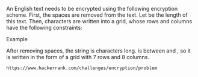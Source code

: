 An English text needs to be encrypted using the following encryption scheme.
First, the spaces are removed from the text. Let  be the length of this text.
Then, characters are written into a grid, whose rows and columns have the following constraints:

Example

After removing spaces, the string is  characters long.  is between  and , so it is written in the form of a grid with 7 rows and 8 columns.

```
https://www.hackerrank.com/challenges/encryption/problem
```
